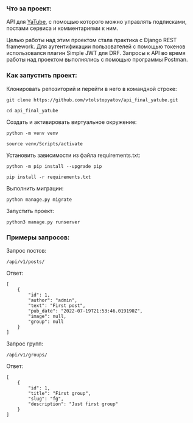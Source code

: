 ### Что за проект:

API для [YaTube](https://github.com/vtolstopyatov/hw05_final), с помощью которого можно управлять подписками, постами сервиса и комментариями к ним.

Целью работы над этим проектом стала практика с Django REST framework. Для аутентификации пользователей с помощью токенов использовался плагин Simple JWT для DRF. Запросы к API во время работы над проектом выполнялись с помощью программы Postman.

### Как запустить проект:

Клонировать репозиторий и перейти в него в командной строке:

```
git clone https://github.com/vtolstopyatov/api_final_yatube.git
```

```
cd api_final_yatube
```

Cоздать и активировать виртуальное окружение:

```
python -m venv venv
```

```
source venv/Scripts/activate
```

Установить зависимости из файла requirements.txt:

```
python -m pip install --upgrade pip
```

```
pip install -r requirements.txt
```

Выполнить миграции:

```
python manage.py migrate
```

Запустить проект:

```
python3 manage.py runserver
```
### Примеры запросов:

Запрос постов:

```
/api/v1/posts/
```

Ответ:

```
[
    {
        "id": 1,
        "author": "admin",
        "text": "First post",
        "pub_date": "2022-07-19T21:53:46.019190Z",
        "image": null,
        "group": null
    }
]
```

Запрос групп:

```
/api/v1/groups/
```

Ответ:

```
[
    {
        "id": 1,
        "title": "First group",
        "slug": "fg",
        "description": "Just first group"
    }
]
```

